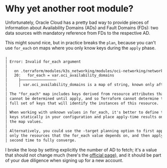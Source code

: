 # Why yet another root module?

Unfortunately, Oracle Cloud has a pretty bad way to provide pieces of information about Availability Domains (ADs) and Fault Domains (FDs): two data sources with mandatory reference from FDs to the respective AD.

This might sound nice, but in practice breaks the `plan`, because you can't use `for_each` on maps where you only know keys during the `apply` phase.

```txt
╷
│ Error: Invalid for_each argument
│
│   on .terraform/modules/k3s_networking/modules/oci-networking/networks.tf line 20, in resource "oci_core_subnet" "vcn_ad_subnets":
│   20:   for_each = var.oci_availability_domains
│     ├────────────────
│     │ var.oci_availability_domains is a map of string, known only after apply
│
│ The "for_each" map includes keys derived from resource attributes that
│ cannot be determined until apply, and so Terraform cannot determine the
│ full set of keys that will identify the instances of this resource.
│
│ When working with unknown values in for_each, it's better to define the map
│ keys statically in your configuration and place apply-time results only in
│ the map values.
│
│ Alternatively, you could use the -target planning option to first apply
│ only the resources that the for_each value depends on, and then apply a
│ second time to fully converge.
```

I broke the loop by setting explicitly the number of AD to fetch; it's a value that should not change much (here's the [official page](https://docs.oracle.com/en-us/iaas/Content/General/Concepts/regions.htm)), and it should be part of your due diligence when signing up for a new account.
